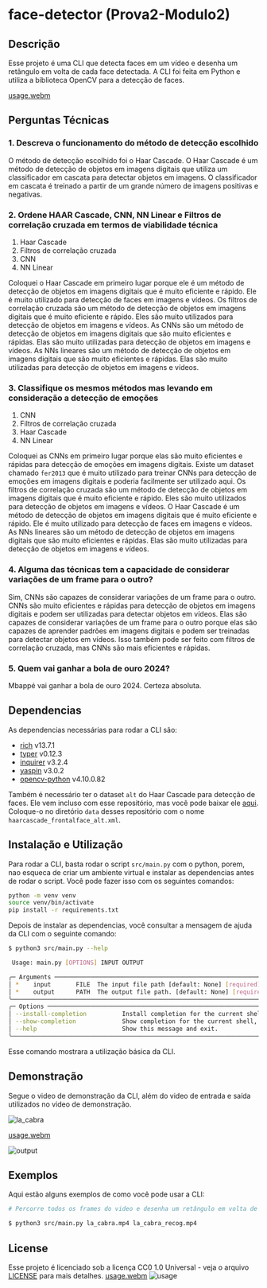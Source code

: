 # face-detector (Prova2-Modulo2)

## Descrição

Esse projeto é uma CLI que detecta faces em um vídeo e desenha um retângulo em volta de cada face detectada. A CLI foi feita em Python e utiliza a biblioteca OpenCV para a detecção de faces.

[usage.webm](https://github.com/GustavoWidman/Prova2-Modulo2/assets/123963822/efa9ab99-9440-4be6-a211-c64e5fd03b46)

## Perguntas Técnicas

### 1. Descreva o funcionamento do método de detecção escolhido

O método de detecção escolhido foi o Haar Cascade. O Haar Cascade é um método de detecção de objetos em imagens digitais que utiliza um classificador em cascata para detectar objetos em imagens. O classificador em cascata é treinado a partir de um grande número de imagens positivas e negativas.

### 2. Ordene HAAR Cascade, CNN, NN Linear e Filtros de correlação cruzada em termos de viabilidade técnica

1. Haar Cascade
2. Filtros de correlação cruzada
3. CNN
4. NN Linear

Coloquei o Haar Cascade em primeiro lugar porque ele é um método de detecção de objetos em imagens digitais que é muito eficiente e rápido. Ele é muito utilizado para detecção de faces em imagens e vídeos. Os filtros de correlação cruzada são um método de detecção de objetos em imagens digitais que é muito eficiente e rápido. Eles são muito utilizados para detecção de objetos em imagens e vídeos. As CNNs são um método de detecção de objetos em imagens digitais que são muito eficientes e rápidas. Elas são muito utilizadas para detecção de objetos em imagens e vídeos. As NNs lineares são um método de detecção de objetos em imagens digitais que são muito eficientes e rápidas. Elas são muito utilizadas para detecção de objetos em imagens e vídeos.

### 3. Classifique os mesmos métodos mas levando em consideração a detecção de emoções

1. CNN
2. Filtros de correlação cruzada
3. Haar Cascade
4. NN Linear

Coloquei as CNNs em primeiro lugar porque elas são muito eficientes e rápidas para detecção de emoções em imagens digitais. Existe um dataset chamado `fer2013` que é muito utilizado para treinar CNNs para detecção de emoções em imagens digitais e poderia facilmente ser utilizado aqui. Os filtros de correlação cruzada são um método de detecção de objetos em imagens digitais que é muito eficiente e rápido. Eles são muito utilizados para detecção de objetos em imagens e vídeos. O Haar Cascade é um método de detecção de objetos em imagens digitais que é muito eficiente e rápido. Ele é muito utilizado para detecção de faces em imagens e vídeos. As NNs lineares são um método de detecção de objetos em imagens digitais que são muito eficientes e rápidas. Elas são muito utilizadas para detecção de objetos em imagens e vídeos.

### 4. Alguma das técnicas tem a capacidade de considerar variações de um frame para o outro?

Sim, CNNs são capazes de considerar variações de um frame para o outro. CNNs são muito eficientes e rápidas para detecção de objetos em imagens digitais e podem ser utilizadas para detectar objetos em vídeos. Elas são capazes de considerar variações de um frame para o outro porque elas são capazes de aprender padrões em imagens digitais e podem ser treinadas para detectar objetos em vídeos. Isso também pode ser feito com filtros de correlação cruzada, mas CNNs são mais eficientes e rápidas.

### 5. Quem vai ganhar a bola de ouro 2024?

Mbappé vai ganhar a bola de ouro 2024. Certeza absoluta.

## Dependencias

As dependencias necessárias para rodar a CLI são:

- [rich](https://pypi.org/project/rich/) v13.7.1
- [typer](https://pypi.org/project/typer/) v0.12.3
- [inquirer](https://pypi.org/project/inquirer/) v3.2.4
- [yaspin](https://pypi.org/project/yaspin/) v3.0.2
- [opencv-python](https://pypi.org/project/opencv-python/) v4.10.0.82

Também é necessário ter o dataset `alt` do Haar Cascade para detecção de faces. Ele vem incluso com esse repositório, mas você pode baixar ele [aqui](https://github.com/opencv/opencv/blob/master/data/haarcascades/haarcascade_frontalface_alt.xml). Coloque-o no diretório `data` desses repositório com o nome `haarcascade_frontalface_alt.xml`.

## Instalação e Utilização

Para rodar a CLI, basta rodar o script `src/main.py` com o python, porem, nao esqueca de criar um ambiente virtual e instalar as dependencias antes de rodar o script. Você pode fazer isso com os seguintes comandos:

```bash
python -m venv venv
source venv/bin/activate
pip install -r requirements.txt
```

Depois de instalar as dependencias, você consultar a mensagem de ajuda da CLI com o seguinte comando:

```bash
$ python3 src/main.py --help

 Usage: main.py [OPTIONS] INPUT OUTPUT

╭─ Arguments ────────────────────────────────────────────────────────────────────────────────────────────────────────────────────────────────╮
│ *    input       FILE  The input file path [default: None] [required]                                                                      │
│ *    output      PATH  The output file path. [default: None] [required]                                                                    │
╰────────────────────────────────────────────────────────────────────────────────────────────────────────────────────────────────────────────╯
╭─ Options ──────────────────────────────────────────────────────────────────────────────────────────────────────────────────────────────────╮
│ --install-completion          Install completion for the current shell.                                                                    │
│ --show-completion             Show completion for the current shell, to copy it or customize the installation.                             │
│ --help                        Show this message and exit.                                                                                  │
╰────────────────────────────────────────────────────────────────────────────────────────────────────────────────────────────────────────────╯
```

Esse comando mostrara a utilização básica da CLI.

## Demonstração

Segue o video de demonstração da CLI, além do video de entrada e saída utilizados no video de demonstração.

![la_cabra](https://github.com/GustavoWidman/Prova2-Modulo2/assets/123963822/aada0b73-63b4-4cbf-836f-4c73a621d902)

[usage.webm](https://github.com/GustavoWidman/Prova2-Modulo2/assets/123963822/efa9ab99-9440-4be6-a211-c64e5fd03b46)

![output](https://github.com/GustavoWidman/Prova2-Modulo2/assets/123963822/e3c98487-4de4-423d-b92f-3f59e7ef4e24)

## Exemplos

Aqui estão alguns exemplos de como você pode usar a CLI:

```bash
# Percorre todos os frames do video e desenha um retângulo em volta de cada face detectada

$ python3 src/main.py la_cabra.mp4 la_cabra_recog.mp4
```

## License

Esse projeto é licenciado sob a licença CC0 1.0 Universal - veja o arquivo [LICENSE](LICENSE) para mais detalhes.
[usage.webm](https://github.com/GustavoWidman/Prova2-Modulo2/assets/123963822/bb43e404-4eb8-4859-854f-8226944e29d0)
![usage](https://github.com/GustavoWidman/Prova2-Modulo2/assets/123963822/51a98c07-3ba8-44ce-bfb0-8b46eabf498e)
